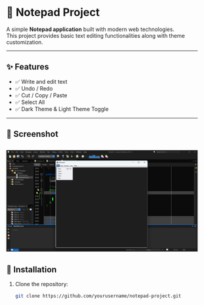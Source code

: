 # 📝 Notepad Project

A simple **Notepad application** built with modern web technologies.  
This project provides basic text editing functionalities along with theme customization.

---

## ✨ Features
- ✅ Write and edit text  
- ✅ Undo / Redo  
- ✅ Cut / Copy / Paste  
- ✅ Select All  
- ✅ Dark Theme & Light Theme Toggle  

---

## 📸 Screenshot
![Notepad Screenshot](src/notepad/screenshot.png)
---

## 🚀 Installation
1. Clone the repository:
   ```bash
   git clone https://github.com/yourusername/notepad-project.git
